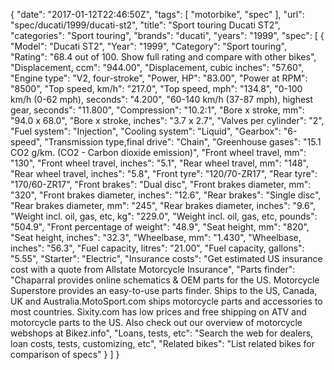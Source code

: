 {
    "date": "2017-01-12T22:46:50Z",
    "tags": [
        "motorbike",
        "spec"
    ],
    "url": "spec\/ducati\/1999\/ducati-st2",
    "title": "Sport touring Ducati ST2",
    "categories": "Sport touring",
    "brands": "ducati",
    "years": "1999",
    "spec": [
        {
            "Model": "Ducati ST2",
            "Year": "1999",
            "Category": "Sport touring",
            "Rating": "68.4 out of 100. Show full rating and compare with other bikes",
            "Displacement, ccm": "944.00",
            "Displacement, cubic inches": "57.60",
            "Engine type": "V2, four-stroke",
            "Power, HP": "83.00",
            "Power at RPM": "8500",
            "Top speed, km\/h": "217.0",
            "Top speed, mph": "134.8",
            "0-100 km\/h (0-62 mph), seconds": "4.200",
            "60-140 km\/h (37-87 mph), highest gear, seconds": "11.800",
            "Compression": "10.2:1",
            "Bore x stroke, mm": "94.0 x 68.0",
            "Bore x stroke, inches": "3.7 x 2.7",
            "Valves per cylinder": "2",
            "Fuel system": "Injection",
            "Cooling system": "Liquid",
            "Gearbox": "6-speed",
            "Transmission type,final drive": "Chain",
            "Greenhouse gases": "15.1 CO2 g\/km. (CO2 - Carbon dioxide emission)",
            "Front wheel travel, mm": "130",
            "Front wheel travel, inches": "5.1",
            "Rear wheel travel, mm": "148",
            "Rear wheel travel, inches": "5.8",
            "Front tyre": "120\/70-ZR17",
            "Rear tyre": "170\/60-ZR17",
            "Front brakes": "Dual disc",
            "Front brakes diameter, mm": "320",
            "Front brakes diameter, inches": "12.6",
            "Rear brakes": "Single disc",
            "Rear brakes diameter, mm": "245",
            "Rear brakes diameter, inches": "9.6",
            "Weight incl. oil, gas, etc, kg": "229.0",
            "Weight incl. oil, gas, etc, pounds": "504.9",
            "Front percentage of weight": "48.9",
            "Seat height, mm": "820",
            "Seat height, inches": "32.3",
            "Wheelbase, mm": "1.430",
            "Wheelbase, inches": "56.3",
            "Fuel capacity, litres": "21.00",
            "Fuel capacity, gallons": "5.55",
            "Starter": "Electric",
            "Insurance costs": "Get estimated US insurance cost with a quote from Allstate Motorcycle Insurance",
            "Parts finder": "Chaparral provides online schematics & OEM parts for the US.   Motorcycle Superstore provides an easy-to-use parts finder. Ships to the US, Canada, UK and Australia.MotoSport.com ships motorcycle parts and accessories to most countries.    Sixity.com has low prices and free shipping on ATV and motorcycle parts to the US. Also check out our overview of motorcycle webshops at Bikez.info",
            "Loans, tests, etc": "Search the web for dealers, loan costs, tests, customizing, etc",
            "Related bikes": "List related bikes for comparison of specs"
        }
    ]
}
